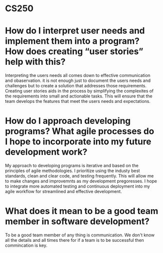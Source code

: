 # CS250
# How do I interpret user needs and implement them into a program? How does creating “user stories” help with this?
Interpreting the users needs all comes down to effective communication and obaservation. it is not enough just to document the users needs and challenges but to create a solution that addresses those requirements. Creating user stories aids in the process by simplifying the complexites of the requirements into small and actionable tasks. This will ensure that the team develops the features that meet the users needs and expectations.

# How do I approach developing programs? What agile processes do I hope to incorporate into my future development work?
My approach to developing programs is iterative and based on the principles of agile methodologies. I prioritize using the industy best standards, clean and clear code, and testing frequently. This will allow me to make changes and improvemnts as my development pregoresses. I hope to integrate more automated testing and continuous deployment into my agile workflow for streamlined and effective development.
 
# What does it mean to be a good team member in software development?
To be a good team member of any thing is communication. We don't know all the details and all times there for if a team is to be successful then commincation is key. 
